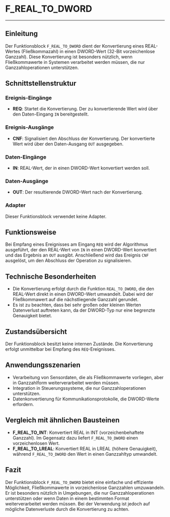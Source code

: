 # F_REAL_TO_DWORD

* * * * * * * * * *
## Einleitung
Der Funktionsblock `F_REAL_TO_DWORD` dient der Konvertierung eines REAL-Wertes (Fließkommazahl) in einen DWORD-Wert (32-Bit vorzeichenlose Ganzzahl). Diese Konvertierung ist besonders nützlich, wenn Fließkommawerte in Systemen verarbeitet werden müssen, die nur Ganzzahloperationen unterstützen.

## Schnittstellenstruktur
### **Ereignis-Eingänge**
- **REQ**: Startet die Konvertierung. Der zu konvertierende Wert wird über den Daten-Eingang `IN` bereitgestellt.

### **Ereignis-Ausgänge**
- **CNF**: Signalisiert den Abschluss der Konvertierung. Der konvertierte Wert wird über den Daten-Ausgang `OUT` ausgegeben.

### **Daten-Eingänge**
- **IN**: REAL-Wert, der in einen DWORD-Wert konvertiert werden soll.

### **Daten-Ausgänge**
- **OUT**: Der resultierende DWORD-Wert nach der Konvertierung.

### **Adapter**
Dieser Funktionsblock verwendet keine Adapter.

## Funktionsweise
Bei Empfang eines Ereignisses am Eingang `REQ` wird der Algorithmus ausgeführt, der den REAL-Wert von `IN` in einen DWORD-Wert konvertiert und das Ergebnis an `OUT` ausgibt. Anschließend wird das Ereignis `CNF` ausgelöst, um den Abschluss der Operation zu signalisieren.

## Technische Besonderheiten
- Die Konvertierung erfolgt durch die Funktion `REAL_TO_DWORD`, die den REAL-Wert direkt in einen DWORD-Wert umwandelt. Dabei wird der Fließkommawert auf die nächstliegende Ganzzahl gerundet.
- Es ist zu beachten, dass bei sehr großen oder kleinen Werten Datenverlust auftreten kann, da der DWORD-Typ nur eine begrenzte Genauigkeit bietet.

## Zustandsübersicht
Der Funktionsblock besitzt keine internen Zustände. Die Konvertierung erfolgt unmittelbar bei Empfang des `REQ`-Ereignisses.

## Anwendungsszenarien
- Verarbeitung von Sensordaten, die als Fließkommawerte vorliegen, aber in Ganzzahlform weiterverarbeitet werden müssen.
- Integration in Steuerungssysteme, die nur Ganzzahloperationen unterstützen.
- Datenkonvertierung für Kommunikationsprotokolle, die DWORD-Werte erfordern.

## Vergleich mit ähnlichen Bausteinen
- **F_REAL_TO_INT**: Konvertiert REAL in INT (vorzeichenbehaftete Ganzzahl). Im Gegensatz dazu liefert `F_REAL_TO_DWORD` einen vorzeichenlosen Wert.
- **F_REAL_TO_LREAL**: Konvertiert REAL in LREAL (höhere Genauigkeit), während `F_REAL_TO_DWORD` den Wert in einen Ganzzahltyp umwandelt.

## Fazit
Der Funktionsblock `F_REAL_TO_DWORD` bietet eine einfache und effiziente Möglichkeit, Fließkommawerte in vorzeichenlose Ganzzahlen umzuwandeln. Er ist besonders nützlich in Umgebungen, die nur Ganzzahloperationen unterstützen oder wenn Daten in einem bestimmten Format weiterverarbeitet werden müssen. Bei der Verwendung ist jedoch auf mögliche Datenverluste durch die Konvertierung zu achten.